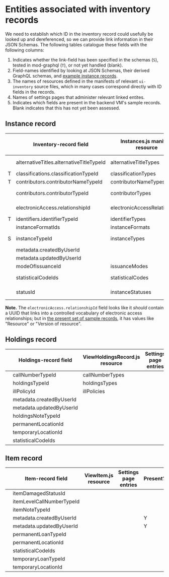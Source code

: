 # Entities associated with inventory records

We need to establish which ID in the inventory record could usefully be looked up and dereferenced, so we can provide link information in their JSON Schemas. The following tables catalogue these fields with the following columns:

1. Indicates whether the link-field has been specified in the schemas (`S`), tested in mod-graphql (`T`), or not yet handled (blank).
2. Field-names identified by looking at JSON Schemas, their derived GraphQL schemas, and [example instance records](https://issues.folio.org/secure/attachment/15615/15615_UChicagoInstances_20181218+%282%29.json).
3. The names of resources defined in the manifests of relevant `ui-inventory` source files, which in many cases correspond directly with ID fields in the records.
4. Names of settings pages that administer relevant linked entites.
5. Indicates which fields are present in the backend VM's sample records. Blank indicates that this has not yet been assessed.


## Instance record

|   | Inventory-record field                   | Instances.js manifest resource | Settings page entries     | Present?
| - | ---------------------------------------- | ------------------------------ | ------------------------- | --------
|   | alternativeTitles.alternativeTitleTypeId | alternativeTitleTypes          | Alternative title types   | absent
| T | classifications.classificationTypeId     | classificationTypes            | _[hardcoded]_             | Y
| T | contributors.contributorNameTypeId       | contributorNameTypes           | _[hardcoded]_             | Y
|   | contributors.contributorTypeId           | contributorTypes               | Contributor types         | absent
|   | electronicAccess.relationshipId          | electronicAccessRelationships  | URL relationship          | absent
| T | identifiers.identifierTypeId             | identifierTypes                | _[hardcoded]_             | Y
|   | instanceFormatIds                        | instanceFormats                | Formats                   | absent
| S | instanceTypeId                           | instanceTypes                  | Resource types            | Y
|   | metadata.createdByUserId                 |                                | [Users app]               | Y
|   | metadata.updatedByUserId                 |                                | [Users app]               | Y
|   | modeOfIssuanceId                         | issuanceModes                  | _[hardcoded]_             | absent
|   | statisticalCodeIds                       | statisticalCodes               | Statistical codes         | absent
|   | statusId                                 | instanceStatuses               | Instance status types     | absent

**Note.** The `electronicAccess.relationshipId` field looks like it _should_ contain a UUID that links into a controlled vocabulary of electronic access relationships; but in [the present set of sample records](https://issues.folio.org/secure/attachment/15615/15615_UChicagoInstances_20181218+%282%29.json), it has values like "Resource" or "Version of resource".


## Holdings record

|   | Holdings-record field                    | ViewHoldingsRecord.js resource | Settings page entries     | Present?
| - | ---------------------------------------- | ------------------------------ | ------------------------- | --------
|   | callNumberTypeId                         | callNumberTypes                |                           | absent
|   | holdingsTypeId                           | holdingsTypes                  |                           | absent
|   | illPolicyId                              | illPolicies                    |                           | absent
|   | metadata.createdByUserId                 |                                |                           | Y
|   | metadata.updatedByUserId                 |                                |                           | Y
|   | holdingsNoteTypeId                       |                                |                           | absent
|   | permanentLocationId                      |                                |                           | Y
|   | temporaryLocationId                      |                                |                           | absent
|   | statisticalCodeIds                       |                                |                           | absent


## Item record

|   | Item-record field                        | ViewItem.js resource           | Settings page entries     | Present?
| - | ---------------------------------------- | ------------------------------ | ------------------------- | --------
|   | itemDamagedStatusId                      |                                |                           |
|   | itemLevelCallNumberTypeId                |                                |                           |
|   | itemNoteTypeId                           |                                |                           |
|   | metadata.createdByUserId                 |                                |                           | Y
|   | metadata.updatedByUserId                 |                                |                           | Y
|   | permanentLoanTypeId                      |                                |                           |
|   | permanentLocationId                      |                                |                           |
|   | statisticalCodeIds                       |                                |                           |
|   | temporaryLoanTypeId                      |                                |                           |
|   | temporaryLocationId                      |                                |                           |


